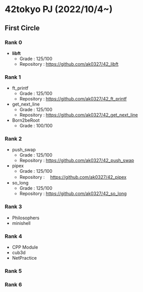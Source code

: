 # 42tokyo PJ (2022/10/4~)

## First Circle
### Rank 0
- **libft**
  - Grade : 125/100
  - Repository : https://github.com/ak0327/42_libft

### Rank 1
- ft_printf
  - Grade : 125/100
  - Repository : https://github.com/ak0327/42_ft_printf
- get_next_line
  - Grade : 125/100
  - Repository : https://github.com/ak0327/42_get_next_line
- Born2beRoot
  - Grade : 100/100

### Rank 2
- push_swap
  - Grade : 125/100
  - Repository : https://github.com/ak0327/42_push_swap
- pipex
  - Grade : 125/100
  - Repository : 　https://github.com/ak0327/42_pipex
- so_long
  - Grade : 125/100
  - Repository : https://github.com/ak0327/42_so_long

### Rank 3
- Philosophers
- minishell

### Rank 4
- CPP Module
- cub3d
- NetPractice

### Rank 5

### Rank 6
